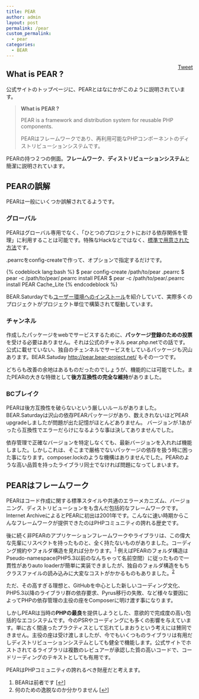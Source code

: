 ```yaml
---
title: PEAR
author: admin
layout: post
permalink: /pear
custom_permalink:
  - pear
categories:
  - BEAR
---
```

<div style="float: right; margin-left: 10px;">
  <a href="https://twitter.com/share" class="twitter-share-button" data-count="vertical" data-url="/blog/pear">Tweet</a>
</div>

## What is PEAR ?

公式サイトのトップページに、PEARとはなにかがこのように説明されています。

> **What is PEAR ?**
> 
> PEAR is a framework and distribution system for reusable PHP components.
> 
> PEARはフレームワークであり、再利用可能なPHPコンポーネントのディストリビューションシステムです。

PEARの持つ２つの側面。**フレームワーク**、**ディストリビューションシステム**と簡潔に説明されています。

## PEARの誤解

PEARは一般にいくつか誤解されてるようです。

### グローバル

PEARはグローバル専用でなく、「ひとつのプロジェクトにおける依存関係を管理」に利用することは可能です。特殊なHackなどではなく、[標準で用意された方法][1]です。

.pearrcをconfig-createで作って、オプションで指定するだけです。

{% codeblock lang:bash %}
$ pear config-create /path/to/pear .pearrc
$ pear -c /path/to/pear/.pearrc install PEAR
$ pear -c /path/to/pear/.pearrc install PEAR Cache_Lite
{% endcodeblock %}

BEAR.Saturdayでも[ユーザー環境へのインストール][2]を紹介していて、実際多くのプロジェクトがプロジェクト単位で構築されて駆動しています。

### チャンネル

作成したパッケージをwebでサービスするために、**パッケージ登録のための投票**を受ける必要はありません。それは公式のチャネル pear.php.netでの話です。公式に載せていない、独自のチェンネルでサービスをしているパッケージも沢山あります。BEAR.Satuday <http://pear.bear-project.net/> もその一つです。

どちらも改善の余地はあるものだったのでしょうが、機能的には可能でした。またPEARの大きな特徴として**後方互換性の完全な維持**がありました。

### BCブレイク

PEARは後方互換性を破らないという厳しいルールがありました。BEAR.Saturdayは沢山の依存PEARパッケージがあり、数えきれないほどPEAR upgradeしましたが問題が出た記憶がほとんどありません。 バージョンが.1あがったら互換性でエラーだらけになるような事は決してありませんでした。

依存管理で正確なバージョンを特定しなくても、最新バージョンを入れれば機能しました。しかしこれは、そこまで厳格でないパッケージの依存を扱う時に困った事になります。composer.lockのような機構はありませんでした。PEARのような高い品質を持ったライブラリ同士でなければ問題になってしまいます。

## PEARはフレームワーク

PEARはコード作成に関する標準スタイルや共通のエラーメカニズム、バージョニング、ディストリビューションをも含んだ包括的なフレームワークです。Internet ArchiveによるとPEARに初出は2001年です。こんなに速い時期からこんなフレームワークが提供できたのはPHPコミュニティの誇れる歴史です。

後に続く非PEARのアプリケーションフレームワークやライブラリは、この偉大な先輩にリスペクトを持ったものと、全く持たないものがありました。コーディング規約やフォルダ構造を見れば分かります。<sup><a href="#footnote_0_2204" id="identifier_0_2204" class="footnote-link footnote-identifier-link" title="BEARは前者です">1</a></sup> 例えばPEARのフォルダ構造はPseudo-namespace(PHP5.3以前のなんちゃって名前空間）に従ったもので一貫性がありauto loaderが簡単に実装できましたが、独自のフォルダ構造をもちクラスファイルの読み込みに大変なコストがかかるものもありました。<sup><a href="#footnote_1_2204" id="identifier_1_2204" class="footnote-link footnote-identifier-link" title="何のための逸脱なのか分かりません">2</a></sup>

ただ、その高すぎる理想と、GitHubを中心とした新しいコーディング文化、PHP5.3以降のライブラリ群の依存要求、Pyrus移行の失敗、など様々な要因によってPHPの依存管理の主役の座をComposerに明け渡す事になります。

しかしPEARは当時の**PHPの最良**を提供しようとした、意欲的で完成度の高い包括的なエコシステムです。今のPSRやコーディングにも多くの影響を与えています。単に古く間違ったプラクティスとして忘れてしまおうという考えには賛同できません。主役の座は受け渡しましたが、今でもいくつものライブラリは有用だしディストリビューションシステムとしても健全で機能します。公式サイトでホストされてるライブラリは複数のレビュアーが承認した質の高いコードで、コードリーディングのテキストとしても有用です。

PEARはPHPコミュニティの誇れるべき財産だと考えます。

<ol class="footnotes">
  <li id="footnote_0_2204" class="footnote">
    BEARは前者です [<a href="#identifier_0_2204" class="footnote-link footnote-back-link">&#8617;</a>]
  </li>
  <li id="footnote_1_2204" class="footnote">
    何のための逸脱なのか分かりません [<a href="#identifier_1_2204" class="footnote-link footnote-back-link">&#8617;</a>]
  </li>
</ol>

 [1]: http://pear.php.net/manual/ja/installation.shared.php
 [2]: http://code.google.com/p/bear-project/wiki/Install